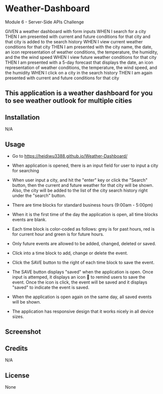 # Weather-Dashboard
Module 6 - Server-Side APIs Challenge


GIVEN a weather dashboard with form inputs
WHEN I search for a city
THEN I am presented with current and future conditions for that city and that city is added to the search history
WHEN I view current weather conditions for that city
THEN I am presented with the city name, the date, an icon representation of weather conditions, the temperature, the humidity, and the the wind speed
WHEN I view future weather conditions for that city
THEN I am presented with a 5-day forecast that displays the date, an icon representation of weather conditions, the temperature, the wind speed, and the humidity
WHEN I click on a city in the search history
THEN I am again presented with current and future conditions for that city



## This application is a weather dashboard for you to see weather outlook for multiple cities

## Installation

N/A

## Usage

- Go to https://heidiwu3388.github.io/Weather-Dashboard/
- When application is opened, there is an input field for user to input a city for searching
- When user input a city, and hit the "enter" key or click the "Search" button, then the current and future weather for that city will be shown. Also, the city will be added to the list of the city search history right under the "search" button.

- There are time blocks for standard business hours (9:00am - 5:00pm)
- When it is the first time of the day the application is open, all time blocks events are blank.
- Each time block is color-coded as follows: grey is for past hours, red is for current hour and green is for future hours.
- Only future events are allowed to be added, changed, deleted or saved.
- Click into a time block to add, change or delete the event.
- Click the SAVE button to the right of each time block to save the event.
- The SAVE button displays "saved" when the application is open. Once input is attemped, it displays an icon 💾 to remind users to save the event. Once the icon is click, the event will be saved and it displays "saved" to indicate the event is saved.
- When the application is open again on the same day, all saved events will be shown.
- The application has responsive design that it works nicely in all device sizes.

## Screenshot


## Credits

N/A


## License

None
